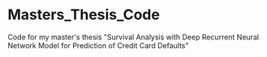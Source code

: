 # Masters_Thesis_Code
Code for my master's thesis "Survival Analysis with Deep Recurrent Neural Network Model for Prediction of Credit Card Defaults"
